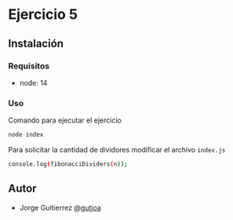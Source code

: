 # Ejercicio 5

## Instalación

### Requisitos

* node: 14



### Uso

Comando para ejecutar el ejercicio

```sh
node index
```

Para solicitar la cantidad de dividores modificar el archivo `index.js`

```sh
console.log(fibonacciDividers(n));
```



## Autor

* Jorge Guitierrez [@gutjoa](https://github.com/gutjoa)